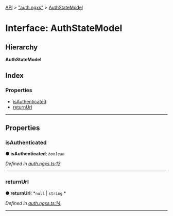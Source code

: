[API](../README.md) > ["auth.ngxs"](../modules/_auth_ngxs_.md) > [AuthStateModel](../interfaces/_auth_ngxs_.authstatemodel.md)

# Interface: AuthStateModel

## Hierarchy

**AuthStateModel**

## Index

### Properties

* [isAuthenticated](_auth_ngxs_.authstatemodel.md#isauthenticated)
* [returnUrl](_auth_ngxs_.authstatemodel.md#returnurl)

---

## Properties

<a id="isauthenticated"></a>

###  isAuthenticated

**● isAuthenticated**: *`boolean`*

*Defined in [auth.ngxs.ts:13](https://github.com/authumn/authumn-angular/blob/04acefe/projects/authumn-angular/src/auth/auth.ngxs.ts#L13)*

___
<a id="returnurl"></a>

###  returnUrl

**● returnUrl**: *`null` |
`string`
*

*Defined in [auth.ngxs.ts:14](https://github.com/authumn/authumn-angular/blob/04acefe/projects/authumn-angular/src/auth/auth.ngxs.ts#L14)*

___

